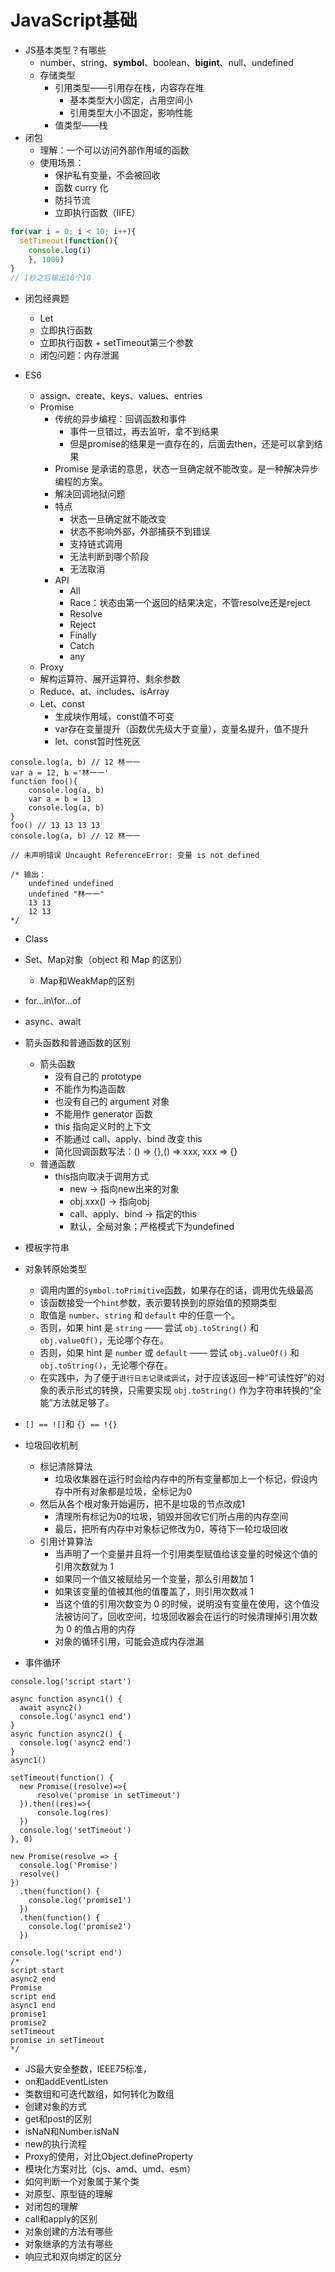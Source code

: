 # JavaScript基础

- JS基本类型？有哪些
    - number、string、**symbol**、boolean、**bigint**、null、undefined
    - 存储类型
        - 引用类型——引用存在栈，内容存在堆
            - 基本类型大小固定，占用空间小
            - 引用类型大小不固定，影响性能
        - 值类型——栈
- 闭包
    - 理解：一个可以访问外部作用域的函数
    - 使用场景：
        - 保护私有变量，不会被回收
        - 函数 curry 化
        - 防抖节流
        - 立即执行函数（IIFE）

```js
for(var i = 0; i < 10; i++){
  setTimeout(function(){
    console.log(i)
    }, 1000) 
}
// 1秒之后输出10个10
```

-   闭包经典题
    -   Let
    -   立即执行函数
    -   立即执行函数 + setTimeout第三个参数
	-   闭包问题：内存泄漏

-   ES6
    -   assign、create、keys、values、entries
    -   Promise
        -   传统的异步编程：回调函数和事件
            -   事件一旦错过，再去监听，拿不到结果
            -   但是promise的结果是一直存在的，后面去then，还是可以拿到结果
        -   Promise 是承诺的意思，状态一旦确定就不能改变。是一种解决异步编程的方案。
        -   解决回调地狱问题
        -   特点
            -   状态一旦确定就不能改变
            -   状态不影响外部，外部捕获不到错误
            -   支持链式调用
            -   无法判断到哪个阶段
            -   无法取消
        -   API
            -   All
            -   Race：状态由第一个返回的结果决定，不管resolve还是reject
            -   Resolve
            -   Reject
            -   Finally
            -   Catch
            -   any
    -   Proxy
    -   解构运算符、展开运算符、剩余参数
    -   Reduce、at、includes、isArray
    -   Let、const
        -   生成块作用域，const值不可变
        -   var存在变量提升（函数优先级大于变量），变量名提升，值不提升
        -   let、const暂时性死区

```
console.log(a, b) // 12 林一一
var a = 12, b ='林一一' 
function foo(){ 
    console.log(a, b) 
    var a = b = 13 
    console.log(a, b) 
} 
foo() // 13 13 13 13
console.log(a, b) // 12 林一一

// 未声明错误 Uncaught ReferenceError: 变量 is not defined

/* 输出：
    undefined undefined
    undefined "林一一"
    13 13
    12 13
*/
```

-   Class
-   Set、Map对象（object 和 Map 的区别）
    -   Map和WeakMap的区别
        
-   for...in\for...of
-   async、await
-   箭头函数和普通函数的区别
	- 箭头函数
	    - 没有自己的 prototype
	    - 不能作为构造函数
	    - 也没有自己的 argument 对象
	    - 不能用作 generator 函数
	    - this 指向定义时的上下文
	    - 不能通过 call、apply、bind 改变 this
	    - 简化回调函数写法：() => {},() => xxx, xxx => {}
	- 普通函数
		- this指向取决于调用方式
			- new -> 指向new出来的对象
			- obj.xxx() -> 指向obj
			- call、apply、bind -> 指定的this
			- 默认，全局对象；严格模式下为undefined
- 模板字符串
- 对象转原始类型
	- 调用内置的`Symbol.toPrimitive`函数，如果存在的话，调用优先级最高
	- 该函数接受一个`hint`参数，表示要转换到的原始值的预期类型
	- 取值是 `number`、`string` 和 `default` 中的任意一个。
	- 否则，如果 hint 是 `string` —— 尝试 `obj.toString()` 和 `obj.valueOf()`，无论哪个存在。
	- 否则，如果 hint 是 `number` 或 `default` —— 尝试 `obj.valueOf()` 和 `obj.toString()`，无论哪个存在。
	- 在实践中，为了便于`进行日志记录或调试`，对于应该返回一种“可读性好”的对象的表示形式的转换，只需要实现 `obj.toString()` 作为字符串转换的“全能”方法就足够了。
- `[] == ![]`和 `{} == !{}`
- 垃圾回收机制
	- 标记清除算法
        - 垃圾收集器在运行时会给内存中的所有变量都加上一个标记，假设内存中所有对象都是垃圾，全标记为0
	- 然后从各个根对象开始遍历，把不是垃圾的节点改成1
		- 清理所有标记为0的垃圾，销毁并回收它们所占用的内存空间
		- 最后，把所有内存中对象标记修改为0，等待下一轮垃圾回收
	- 引用计算算法
		- 当声明了一个变量并且将一个引用类型赋值给该变量的时候这个值的引用次数就为 1
		- 如果同一个值又被赋给另一个变量，那么引用数加 1
		- 如果该变量的值被其他的值覆盖了，则引用次数减 1
		- 当这个值的引用次数变为 0 的时候，说明没有变量在使用，这个值没法被访问了，回收空间，垃圾回收器会在运行的时候清理掉引用次数为 0 的值占用的内存
		- 对象的循环引用，可能会造成内存泄漏
-   事件循环
```
console.log('script start') 

async function async1() {
  await async2()
  console.log('async1 end')
}
async function async2() {
  console.log('async2 end') 
}
async1()

setTimeout(function() {
  new Promise((resolve)=>{
      resolve('promise in setTimeout')
  }).then((res)=>{
      console.log(res)
  })
  console.log('setTimeout')
}, 0)

new Promise(resolve => {
  console.log('Promise')
  resolve()
})
  .then(function() {
    console.log('promise1')
  })
  .then(function() {
    console.log('promise2')
  })

console.log('script end')
/*
script start
async2 end
Promise
script end
async1 end
promise1
promise2
setTimeout
promise in setTimeout
*/
```

- JS最大安全整数，IEEE75标准，
- on和addEventListen
- 类数组和可迭代数组，如何转化为数组
- 创建对象的方式
- get和post的区别
- isNaN和Number.isNaN
- new的执行流程
- Proxy的使用，对比Object.defineProperty
- 模块化方案对比（cjs、amd、umd、esm）
- 如何判断一个对象属于某个类
- 对原型、原型链的理解
- 对闭包的理解
- call和apply的区别
- 对象创建的方法有哪些
- 对象继承的方法有哪些
- 响应式和双向绑定的区分

